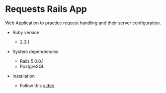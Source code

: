 # Requests Rails App
  Web Application to practice request handling and their server configuration.

* Ruby version
  * 2.3.1

* System dependencies
  * Rails 5.0.0.1
  * PostgreSQL

* Installation
  * Follow this [video](https://www.youtube.com/watch?v=jFBbcleSPoY)

